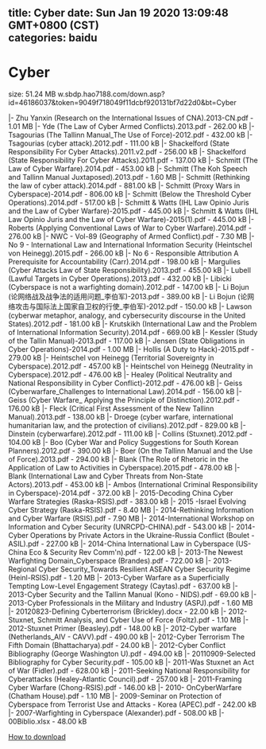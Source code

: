
title: Cyber
date: Sun Jan 19 2020 13:09:48 GMT+0800 (CST)    
categories: baidu
---

# Cyber
size: 51.24 MB
 w.sbdp.hao7188.com/down.asp?id=46186037&token=9049f718049f11dcbf920131bf7d22d0&bt=Cyber
 
|- Zhu Yanxin (Research on the International Issues of CNA).2013-CN.pdf - 1.01 MB
|- Yde (The Law of Cyber Armed Conflicts).2013.pdf - 262.00 kB
|- Tsagourias (The Tallinn Manual_The Use of Force)-2012.pdf - 432.00 kB
|- Tsagourias (cyber attack).2012.pdf - 111.00 kB
|- Shackelford (State Responsibility For Cyber Attacks).2011.v2.pdf - 256.00 kB
|- Shackelford (State Responsibility For Cyber Attacks).2011.pdf - 137.00 kB
|- Schmitt (The Law of Cyber Warfare).2014.pdf - 453.00 kB
|- Schmitt (The Koh Speech and Tallinn Manual Juxtaposed).2013.pdf - 1.60 MB
|- Schmitt (Rethinking the law of cyber attack).2014.pdf - 881.00 kB
|- Schmitt (Proxy Wars in Cyberspace)-2014.pdf - 806.00 kB
|- Schmitt (Below the Threshold Cyber Operations).2014.pdf - 517.00 kB
|- Schmitt & Watts (IHL Law Opinio Juris and the Law of Cyber Warfare)-2015.pdf - 445.00 kB
|- Schmitt & Watts (IHL Law Opinio Juris and the Law of Cyber Warfare)-2015(1).pdf - 445.00 kB
|- Roberts (Applying Conventional Laws of War to Cyber Warfare).2014.pdf - 276.00 kB
|- NWC - Vol-89 (Geography of Armed Conflict).pdf - 7.30 MB
|- No 9 - International Law and International Information Security (Heintschel von Heinegg).2015.pdf - 266.00 kB
|- No 6 - Responsible Attribution A Prerequisite for Accountability (Carr).2014.pdf - 198.00 kB
|- Margulies (Cyber Attacks Law of State Responsibility).2013.pdf - 455.00 kB
|- Lubell (Lawful Targets in Cyber Operations).2013.pdf - 432.00 kB
|- Libicki (Cyberspace is not a warfighting domain).2012.pdf - 147.00 kB
|- Li Bojun (论网络战及战争法的适用问题_李伯军)-2013.pdf - 389.00 kB
|- Li Bojun (论网络攻击与国际法上国家自卫权的行使_李伯军)-2012.pdf - 150.00 kB
|- Lawson (cyberwar metaphor, analogy, and cybersecurity discourse in the United States).2012.pdf - 181.00 kB
|- Krutskikh (International Law and the Problem of International Information Security).2014.pdf - 669.00 kB
|- Kessler (Study of the Tallin Manual)-2013.pdf - 117.00 kB
|- Jensen (State Obligations in Cyber Operations)-2014.pdf - 1.00 MB
|- Hollis (A Duty to Hack)-2015.pdf - 279.00 kB
|- Heintschel von Heinegg (Territorial Sovereignty in Cyberspace).2012.pdf - 457.00 kB
|- Heintschel von Heinegg (Neutrality in Cyberspace).2012.pdf - 476.00 kB
|- Healey (Political Neutrality and National Responsibility in Cyber Conflict)-2012.pdf - 476.00 kB
|- Geiss (Cyberwarfare_Challenges to International Law).2014.pdf - 156.00 kB
|- Geiss (Cyber Warfare_ Applying the Principle of Distinction).2012.pdf - 176.00 kB
|- Fleck (Critical First Assessment of the New Tallinn Manual).2013.pdf - 138.00 kB
|- Droege (cyber warfare, international humanitarian law, and the protection of civilians).2012.pdf - 829.00 kB
|- Dinstein (cyberwarfare).2012.pdf - 111.00 kB
|- Collins (Stuxnet).2012.pdf - 104.00 kB
|- Boo (Cyber War and Policy Suggestions for South Korean Planners).2012.pdf - 390.00 kB
|- Boer (On the Tallinn Manual and the Use of Force).2013.pdf - 294.00 kB
|- Blank (The Role of Rhetoric in the Application of Law to Activities in Cyberspace).2015.pdf - 478.00 kB
|- Blank (International Law and Cyber Threats from Non-State Actors).2013.pdf - 453.00 kB
|- Ambos (International Criminal Responsibility in Cyberspace)-2014.pdf - 372.00 kB
|- 2015-Decoding China Cyber Warfare Strategies (Raska-RSIS).pdf - 383.00 kB
|- 2015 -Israel Evolving Cyber Strategy (Raska-RSIS).pdf - 8.40 MB
|- 2014-Rethinking Information and Cyber Warfare (RSIS).pdf - 7.90 MB
|- 2014-International Workshop on Information and Cyber Security (UNRCPD-CHINA).pdf - 543.00 kB
|- 2014-Cyber Operations by Private Actors in the Ukraine-Russia Conflict (Boulet - ASIL).pdf - 227.00 kB
|- 2014-China International Law in Cyberspace (US-China Eco &  Security Rev Comm'n).pdf - 122.00 kB
|- 2013-The Newest Warfighting Domain_Cyberspace (Brandes).pdf - 722.00 kB
|- 2013-Regional Cyber Security_Towards Resilient ASEAN Cyber Security Regime (Heinl-RSIS).pdf - 1.20 MB
|- 2013-Cyber Warfare as a Superficially Tempting Low-Level Engagement Strategy (Caytas).pdf - 637.00 kB
|- 2013-Cyber Security and the Tallinn Manual (Kono - NIDS).pdf - 69.00 kB
|- 2013-Cyber Professionals in the Military and Industry (ASPJ).pdf - 1.60 MB
|- 20120823-Defining Cyberterrorism (Brickley).docx - 22.00 kB
|- 2012-Stuxnet, Schmitt Analysis, and Cyber Use of Force (Foltz).pdf - 1.10 MB
|- 2012-Stuxnet Primer (Beasley).pdf - 148.00 kB
|- 2012-Cyber warfare (Netherlands_AIV - CAVV).pdf - 490.00 kB
|- 2012-Cyber Terrorism The Fifth Domain (Bhattacharya).pdf - 24.00 kB
|- 2012-Cyber Conflict Bibliography (George Washington U).pdf - 494.00 kB
|- 20110909-Selected Bibliography for Cyber Security.pdf - 105.00 kB
|- 2011-Was Stuxnet an Act of War (Fidler).pdf - 628.00 kB
|- 2011-Seeking National Responsibility for Cyberattacks (Healey-Atlantic Council).pdf - 257.00 kB
|- 2011-Framing Cyber Warfare (Chong-RSIS).pdf - 146.00 kB
|- 2010- OnCyberWarfare (Chatham House).pdf - 1.10 MB
|- 2009-Seminar on Protection of Cyberspace from Terrorist Use and Attacks - Korea (APEC).pdf - 242.00 kB
|- 2007-Warfighting in Cyberspace (Alexander).pdf - 508.00 kB
|- 00Biblio.xlsx - 48.00 kB

[How to download](https://bpcam.bemobtrk.com/go/2ceec3aa-1ca2-46d6-b9ff-aaa5c184517c?jno=807)